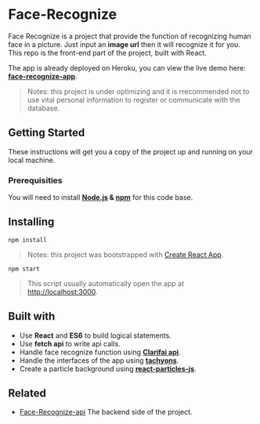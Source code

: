 # Face-Recognize

Face Recognize is a project that provide the function of recognizing human face in a picture. Just input an **image url** then it will recognize it for you. This repo is the front-end part of the project, built with React.

The app is already deployed on Heroku, you can view the live demo here: **[face-recognize-app](https://face-recognize-app.herokuapp.com)**.
> Notes: this project is under optimizing and it is rrecommended not to use vital personal information to register or communicate with the database.

## Getting Started

These instructions will get you a copy of the project up and running on your local machine.

### Prerequisities

You will need to install **[Node.js](https://nodejs.org/en/) & [npm](https://www.npmjs.com/)** for this code base.

## Installing

```
npm install
```
> Notes: this project was bootstrapped with [Create React App](https://github.com/facebook/create-react-app).

```
npm start
```
> This script usually automatically open the app at [http://localhost:3000](http://localhost:3000).

## Built with

- Use **React** and **ES6** to build logical statements.
- Use **fetch api** to write api calls.
- Handle face recognize function using **[Clarifai api](https://www.clarifai.com/)**.
- Handle the interfaces of the app using **[tachyons](https://tachyons.io/)**.
- Create a particle background using **[react-particles-js](https://www.npmjs.com/package/react-particles-js)**.

## Related

- [Face-Recognize-api](https://github.com/chinyun/Face-Recognize-api)
The backend side of the project.
